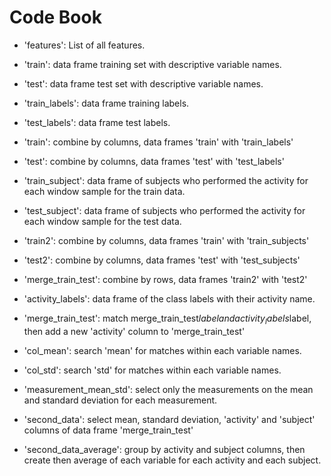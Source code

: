 # Code Book

- 'features': List of all features.

- 'train': data frame training set with descriptive variable names.
- 'test': data frame test set with descriptive variable names.

- 'train_labels': data frame training labels.
- 'test_labels': data frame test labels.

- 'train': combine by columns, data frames 'train' with 'train_labels'
- 'test': combine by columns, data frames 'test' with 'test_labels'

- 'train_subject': data frame of subjects who performed the activity for each window sample for the train data.
- 'test_subject': data frame of subjects who performed the activity for each window sample for the test data.

- 'train2': combine by columns, data frames 'train' with 'train_subjects'
- 'test2': combine by columns, data frames 'test' with 'test_subjects'

- 'merge_train_test': combine by rows, data frames 'train2' with 'test2'

- 'activity_labels': data frame of the class labels with their activity name.
- 'merge_train_test': match merge_train_test$label and activity_labels$label, then add a new 'activity' column to 'merge_train_test'

- 'col_mean': search 'mean' for matches within each variable names.
- 'col_std': search 'std' for matches within each variable names.

- 'measurement_mean_std': select only the measurements on the mean and standard deviation for each measurement.

- 'second_data': select mean, standard deviation, 'activity' and 'subject' columns of data frame 'merge_train_test'

- 'second_data_average': group by activity and subject columns, then create then average of each variable for each activity and each subject.
